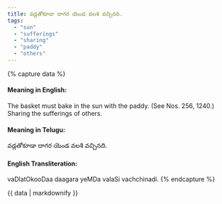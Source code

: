 ```yaml
---
title: వడ్లతోకూడా దాగర యెండ వలశి వచ్చినది.
tags:
  - "sun"
  - "sufferings"
  - "sharing"
  - "paddy"
  - "others"
---
```


{% capture data %}
#### Meaning in English:
The basket must bake in the sun with the paddy.
(See Nos. 256, 1240.)
Sharing the sufferings of others.

#### Meaning in Telugu:
వడ్లతోకూడా దాగర యెండ వలశి వచ్చినది.

#### English Transliteration:
vaDlatOkooDaa daagara yeMDa valaSi vachchinadi.
{% endcapture %}

<div class="notice">{{ data | markdownify }}</div>

